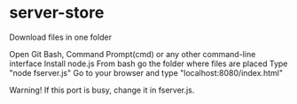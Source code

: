 # server-store
Download files in one folder

Open Git Bash, Command Prompt(cmd) or any other command-line interface
Install node.js
From bash go the folder where files are placed
Type "node fserver.js"
Go to your browser and type "localhost:8080/index.html"

Warning!
If this port is busy,  change it in fserver.js. 
